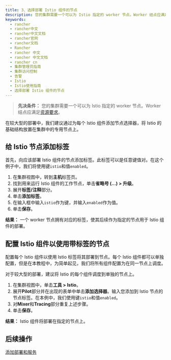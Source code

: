 ```yaml
---
title: 3、选择部署 Istio 组件的节点
description: 您的集群需要一个可以为 Istio 指定的 worker 节点。Worker 结点应满足资源要求。本节介绍如何使用节点选择器来配置在指定节点上部署 Istio 组件。在较大型的部署中，强烈建议通过为每个 Istio 组件添加节点选择器，将 Istio 的基础结构放置在集群中的专用节点上。
keywords:
  - rancher
  - rancher中文
  - rancher中文文档
  - rancher官网
  - rancher文档
  - Rancher
  - rancher 中文
  - rancher 中文文档
  - rancher cn
  - 集群管理员指南
  - 集群访问控制
  - 告警
  - Istio
  - Istio使用指南
  - 选择部署 Istio 组件的节点
---
```


> **先决条件：** 您的集群需要一个可以为 Istio 指定的 worker 节点。Worker 结点应满足[资源要求](/docs/rancher2/cluster-admin/tools/istio/resources/_index)。

在较大型的部署中，我们建议通过为每个 Istio 组件添加节点选择器，将 Istio 的基础结构放置在集群中的专用节点上。

## 给 Istio 节点添加标签

首先，向应该部署 Istio 组件的节点添加标签。此标签可以是任意键值对。在这个例子中，我们将使用键`istio`和值`enabled`。

1. 在集群视图中，转到**主机**标签页。
1. 找到用来运行 Istio 组件的工作节点，单击**省略号 (...) > 升级**。
1. 展开**标签/注释**部分。
1. 单击**添加标签**。
1. 在输入框中输入`istio`作为键，并输入`enabled`作为值。
1. 单击**保存**。

**结果：** 一个 worker 节点拥有对应的标签，使其后续作为指定的节点用于 Istio 组件的部署。

## 配置 Istio 组件以使用带标签的节点

配置每个 Istio 组件以使用 Istio 标签将其部署到节点。每个 Istio 组件都可以单独配置，但是在本教程中，为简单起见，我们将所有组件配置为在同一节点上调度。

对于较大型的部署，建议将 Istio 的每个组件调度到单独的节点上。

1. 在集群视图中，单击**工具 > Istio**。
1. 展开**Pilot**部分并在出现的表单中单击**添加选择器**。输入您添加到 Istio 节点的节点标签。在本例中，我们使用键`istio`和值`enabled`。
1. 对**Mixer**和**Tracing**部分重复上述步骤。
1. 单击**保存**。

**结果：** Istio 组件将部署在指定的节点上。

## 后续操作

[添加部署和服务](/docs/rancher2/cluster-admin/tools/istio/setup/deploy-workloads/_index)
